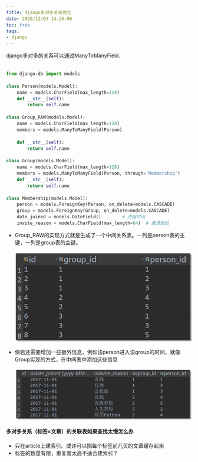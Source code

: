 ```yaml
---
title: django多对多关系优化
date: 2020/12/03 14:26:06
toc: true
tags:
- django
---
```



django多对多的关系可以通过ManyToManyField.
```py

from django.db import models

class Person(models.Model):
    name = models.CharField(max_length=128)
    def __str__(self): 
        return self.name

class Group_RAW(models.Model):
    name = models.CharField(max_length=128)
    members = models.ManyToManyField(Person)

    def __str__(self):
        return self.name

class Group(models.Model):
    name = models.CharField(max_length=128)
    members = models.ManyToManyField(Person, through='Membership')
    def __str__(self): 
        return self.name

class Membership(models.Model):
    person = models.ForeignKey(Person, on_delete=models.CASCADE)
    group = models.ForeignKey(Group, on_delete=models.CASCADE)
    date_joined = models.DateField()        # 进组时间
    invite_reason = models.CharField(max_length=64)  # 邀请原因

```

* Group_RAW的实现方式就是生成了一个中间关系表。一列是person表的主键，一列是group表的主键。

  ![image-20201203143018791](django多对多关系优化/image-20201203143018791.png)

* 倘若还需要增加一些额外信息，例如该person进入该group的时间，就像Group实现的方式，在中间表中添加这些信息

  ![image-20201203143038901](django多对多关系优化/image-20201203143038901.png)

#### 多对多关系（标签×文章）的关联表如果查找太慢怎么办
* 只在article上建索引。或许可以把每个标签前几页的文章缓存起来
* 标签的数量有限，重复度太高不适合建索引？